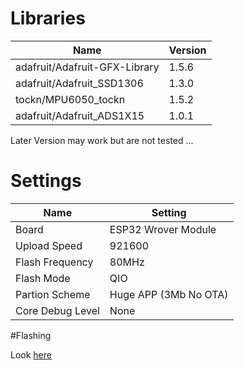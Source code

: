 # Libraries

| Name                          | Version |
| ----------------------------- | ------- |
| adafruit/Adafruit-GFX-Library | 1.5.6   |
| adafruit/Adafruit_SSD1306     | 1.3.0   |
| tockn/MPU6050_tockn           | 1.5.2   |
| adafruit/Adafruit_ADS1X15     | 1.0.1   |

Later Version may work but are not tested ...

# Settings

| Name                | Setting               |
| ------------------- | --------------------- |
| Board               | ESP32 Wrover Module   |
| Upload Speed        | 921600                |
| Flash Frequency     | 80MHz                 |
| Flash Mode          | QIO                   |
| Partion Scheme      | Huge APP (3Mb No OTA) |
| Core Debug Level    | None                  |

#Flashing

Look [here](https://github.com/raphaelbs/esp32-cam-ai-thinker#flashing) 


